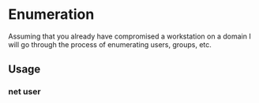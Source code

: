 # Enumeration


Assuming that you already have compromised a workstation on a domain I will go through the process of enumerating users, groups, etc.


## Usage

### net user
